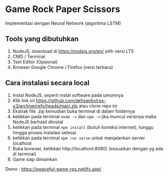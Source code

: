 # Game Rock Paper Scissors

Implementasi dengan Neural Network (algoritma LSTM)

## Tools yang dibutuhkan

1. NodeJS, download di https://nodejs.org/en/ pilih versi LTS
2. CMD / Terminal
3. Text Editor (Opsional)
4. Browser Google Chrome / Firefox (versi terbaru)

## Cara instalasi secara local

1. Instal NodeJS, seperti instal software pada umumnya
2. Klik link ini https://github.com/akhsanby/rps-v3/archive/refs/heads/main.zip atau clone repo ini
3. Ekstrak file .zip kemudian buka terminal di dalam foldernya
4. ketikkan pada terminal `node -v` dan `npm -v` jika muncul versinya maka NodeJS berhasil diinstal
5. ketikkan pada terminal `npm install` (butuh koneksi internet), tunggu hingga proses instalasi selesai
6. ketikkan pada terminal `npm run serve` untuk menjalankan server localhost
7. Buka browser, ketikkan http://localhost:8080/ (sesuaikan dengan yg ada di terminal)
8. Game siap dimainkan

Demo : https://peaceful-game-rps.netlify.app/

